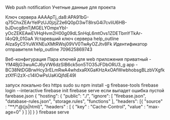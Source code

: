 Web push notification
Учетные данные для проекта


<script src="https://www.gstatic.com/firebasejs/4.10.1/firebase.js"></script>
<script>
    // Initialize Firebase
    var config = {
        apiKey: "AIzaSyBaaV8jUe_6oHafyAHLGiN2uO-Tfi7bFcg",
        authDomain: "vasilyev-e6d1e.firebaseapp.com",
        databaseURL: "https://vasilyev-e6d1e.firebaseio.com",
        projectId: "vasilyev-e6d1e",
        storageBucket: "",
        messagingSenderId: "709625869743"
    };
    firebase.initializeApp(config);
</script>

Ключ сервера
AAAApTj_da8:APA91bG-q75ChxZEArYelPzUJ0jzjZ2e6Q0pD3wT8lrsG4i7cvliU6HB-bJDvcg8mTjMGELYOmpxYbI-yOcZEKEAwEVHqHvm2H00g09dLSnHqL6mtOvs1ZDETbmYTkAr-I4oQ9_01GaA
Устаревший ключ сервера help_outline
AIzaSyC5YuWXNEuXMtRWsj09VV0TwAyOZJtv8Fk
Идентификатор отправителя help_outline
709625869743

Веб-конфигурация
Пара ключей для web приложения
приватный - YM4BjG3wuACJ6yVW6dzSIB6ck5on5TO35JFDbORU3_g
app - BC38NtDGBrwHcy3rELmRwA4whdxaRXGaKHzAxOAfWwbhobsgBLzbVXgfkztXfFi2zX-c14IOwPsUaKiQjfdE49I

запуск локально без https
sudo su 
npm install -g firebase-tools
firebase login --interactive
firebase init
firebase serve
если выпадет ошибка пустой farebase.json
{
  "hosting": {
    "public": "./",
    "ignore": [
      "firebase.json",
      "database-rules.json",
      "storage.rules",
      "functions"
    ],
    "headers": [{
      "source" : "**/*.@(js|html)",
      "headers" : [ {
        "key" : "Cache-Control",
        "value" : "max-age=0"
      } ]
    }]
  }
}
firebase serve



